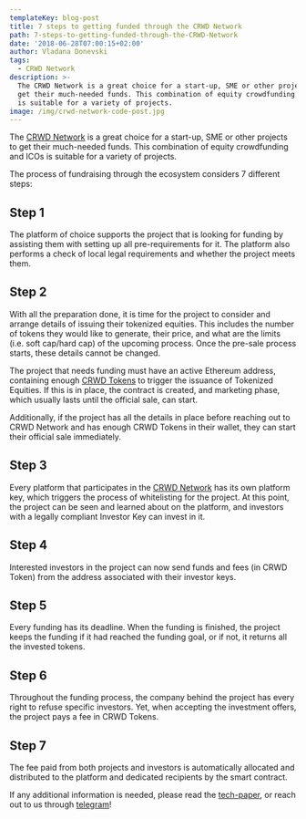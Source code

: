 ```yaml
---
templateKey: blog-post
title: 7 steps to getting funded through the CRWD Network
path: 7-steps-to-getting-funded-through-the-CRWD-Network
date: '2018-06-28T07:00:15+02:00'
author: Vladana Donevski
tags:
  - CRWD Network
description: >-
  The CRWD Network is a great choice for a start-up, SME or other projects to
  get their much-needed funds. This combination of equity crowdfunding and ICOs
  is suitable for a variety of projects.
image: /img/crwd-network-code-post.jpg
---
```

The [CRWD Network](https://ico.conda.online/) is a great choice for a start-up, SME or other projects to get their much-needed funds. This combination of equity crowdfunding and ICOs is suitable for a variety of projects.

The process of fundraising through the ecosystem considers 7 different steps:

## 

## Step 1

The platform of choice supports the project that is looking for funding by assisting them with setting up all pre-requirements for it. The platform also performs a check of local legal requirements and whether the project meets them. 

## Step 2

With all the preparation done, it is time for the project to consider and arrange details of issuing their tokenized equities. This includes the number of tokens they would like to generate, their price, and what are the limits (i.e. soft cap/hard cap) of the upcoming process. Once the pre-sale process starts, these details cannot be changed.

The project that needs funding must have an active Ethereum address, containing enough [CRWD Tokens](https://ico.conda.online/) to trigger the issuance of Tokenized Equities. If this is in place, the contract is created, and marketing phase, which usually lasts until the official sale, can start. 

Additionally, if the project has all the details in place before reaching out to CRWD Network and has enough CRWD Tokens in their wallet, they can start their official sale immediately.

## Step 3

Every platform that participates in the [CRWD Network](https://ico.conda.online/) has its own platform key, which triggers the process of whitelisting for the project. At this point, the project can be seen and learned about on the platform, and investors with a legally compliant Investor Key can invest in it. 

## Step 4

Interested investors in the project can now send funds and fees (in CRWD Token) from the address associated with their investor keys. 

## Step 5

Every funding has its deadline. When the funding is finished, the project keeps the funding if it had reached the funding goal, or if not, it returns all the invested tokens.

## Step 6

Throughout the funding process, the company behind the project has every right to refuse specific investors. Yet, when accepting the investment offers, the project pays a fee in CRWD Tokens.

## Step 7

The fee paid from both projects and investors is automatically allocated and distributed to the platform and dedicated recipients by the smart contract.

If any additional information is needed, please read the [tech-paper](https://ico.conda.online/img/technical_whitepaper._v1.21.pdf), or reach out to us through [telegram](https://t.me/conda_ico)!
